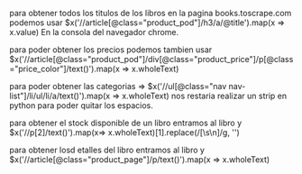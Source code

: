 para obtener todos los titulos de los libros en la pagina books.toscrape.com podemos usar
$x('//article[@class="product_pod"]/h3/a/@title').map(x => x.value) En la consola del navegador chrome.

para poder obtener los precios podemos tambien usar
$x('//article[@class="product_pod"]/div[@class="product_price"]/p[@class="price_color"]/text()').map(x => x.wholeText)

para poder obtener las categorias =>
$x('//ul[@class="nav nav-list"]/li/ul/li/a/text()').map(x => x.wholeText)
nos restaria realizar un strip en python para poder quitar los espacios.

para obtener el stock disponible de un libro entramos al libro y
$x('//p[2]/text()').map(x=> x.wholeText)[1].replace(/[\s\n]/g, '')

para obtener losd etalles del libro entramos al libro y
$x('//article[@class="product_page"]/p/text()').map(x => x.wholeText)
